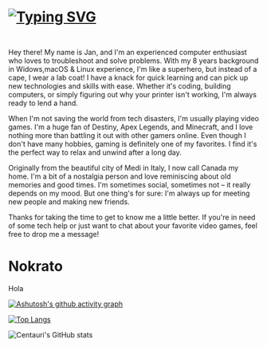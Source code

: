 <h1>
  
[![Typing SVG](https://readme-typing-svg.demolab.com?font=Open+Sans&weight=900&size=30&pause=1000&width=435&lines=The+Architect;Nokrato;JanGyga;The+Guy)](https://nokrato.github.io/)

</h1>

<br>
Hey there! My name is Jan, and I'm an experienced computer enthusiast who loves to troubleshoot and solve problems. With my 8 years background in Widows,macOS & Linux experience, I'm like a superhero, but instead of a cape, I wear a lab coat! I have a knack for quick learning and can pick up new technologies and skills with ease. Whether it's coding, building computers, or simply figuring out why your printer isn't working, I'm always ready to lend a hand.

When I'm not saving the world from tech disasters, I'm usually playing video games. I'm a huge fan of Destiny, Apex Legends, and Minecraft, and I love nothing more than battling it out with other gamers online. Even though I don't have many hobbies, gaming is definitely one of my favorites. I find it's the perfect way to relax and unwind after a long day.

Originally from the beautiful city of Medi in Italy, I now call Canada my home. I'm a bit of a nostalgia person and love reminiscing about old memories and good times. I'm sometimes social, sometimes not – it really depends on my mood. But one thing's for sure: I'm always up for meeting new people and making new friends.

Thanks for taking the time to get to know me a little better. If you're in need of some tech help or just want to chat about your favorite video games, feel free to drop me a message!
<h1>Nokrato</h1>
Hola

<br>

[![Ashutosh's github activity graph](https://github-readme-activity-graph.cyclic.app/graph?username=Nokrato&theme=github-compact)](https://github.com/Nokrato/github-readme-activity-graph)

[![Top Langs](https://github-readme-stats.vercel.app/api/top-langs/?username=Nokrato&layout=compact&theme=react)](https://github.com/anuraghazra/github-readme-stats)

![Centauri's GitHub stats](https://github-readme-stats.vercel.app/api?username=Nokrato&theme=react&show_icons=true)
